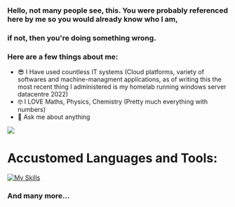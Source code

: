 ### Hello, not many people see, this. You were probably referenced here by me so you would already know who I am,
### if not, then you're doing something wrong.
### Here are a few things about me:

- 😎 I Have used countless IT systems (Cloud platforms, variety of softwares and machine-managment applications, as of writing this the most recent thing I administered is my homelab running windows server datacentre 2022)
- 🤓 I LOVE Maths, Physics, Chemistry (Pretty much everything with numbers)
- 💬 Ask me about anything



![](https://komarev.com/ghpvc/?username=ONDER1E&style=flat-square&color=101012)

# Accustomed Languages and Tools:

[![My Skills](https://skillicons.dev/icons?i=vscode,py,powershell,windows,ts,html,css,js,discord,kali,docker,linux,bash,blender,illustrator&perline=5)](https://skillicons.dev)

### And many more...
